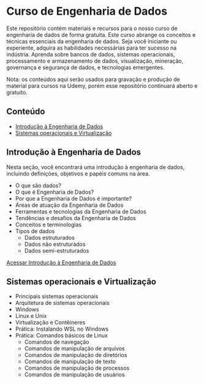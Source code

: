 # Curso de Engenharia de Dados

Este repositório contém materiais e recursos para o nosso curso de engenharia de dados de forma gratuita. Este curso abrange os conceitos e técnicas essenciais da engenharia de dados. Seja você iniciante ou experiente, adquira as habilidades necessárias para ter sucesso na indústria. Aprenda sobre bancos de dados, sistemas operacionais, processamento e armazenamento de dados, visualização, mineração, governança e segurança de dados, e tecnologias emergentes.

Nota: os conteúdos aqui serão usados para gravação e produção de material para cursos na Udemy, porém esse repositório continuará aberto e gratuito.

## Conteúdo

- [Introdução à Engenharia de Dados](#introdução-à-engenharia-de-dados)
- [Sistemas operacionais e Virtualização](#sistemas-operacionais-e-virtualização)

## Introdução à Engenharia de Dados

Nesta seção, você encontrará uma introdução à engenharia de dados, incluindo definições, objetivos e papéis comuns na área.

- O que são dados?
- O que é Engenharia de Dados?
- Por que a Engenharia de Dados é importante?
- Áreas de atuação da Engenharia de Dados
- Ferramentas e tecnologias da Engenharia de Dados
- Tendências e desafios da Engenharia de Dados
- Conceitos e terminologias
- Tipos de dados
    - Dados estruturados
    - Dados não estruturados
    - Dados semi-estruturados

[Acessar Introdução à Engenharia de Dados](https://github.com/aureliowozhiak/curso-engenharia-de-dados/blob/main/01.Introdu%C3%A7%C3%A3o%20%C3%A0%20Engenharia%20de%20Dados.md)

## Sistemas operacionais e Virtualização

 - Principais sistemas operacionais
 - Arquitetura de sistemas operacionais
 - Windows
 - Linux e Unix
 - Virtualização e Contêineres
 - Prática: Instalando WSL no Windows
 - Prática: Comandos básicos de Linux
    - Comandos de navegação
    - Comandos de manipulação de arquivos
    - Comandos de manipulação de diretórios
    - Comandos de manipulação de texto
    - Comandos de manipulação de processos
    - Comandos de manipulação de usuários

